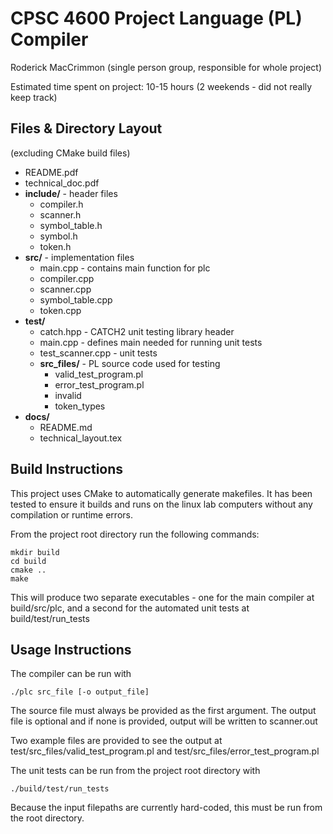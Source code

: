 # CPSC 4600 Project Language (PL) Compiler
Roderick MacCrimmon (single person group, responsible for whole project)

Estimated time spent on project: 10-15 hours (2 weekends - did not really keep track)

## Files & Directory Layout
(excluding CMake build files)

  - README.pdf
  - technical_doc.pdf
  - **include/** - header files
    - compiler.h
    - scanner.h
    - symbol_table.h
    - symbol.h
    - token.h
  - **src/** - implementation files
    - main.cpp - contains main function for plc
    - compiler.cpp
    - scanner.cpp
    - symbol_table.cpp
    - token.cpp
  - **test/**
    - catch.hpp - CATCH2 unit testing library header
    - main.cpp - defines main needed for running unit tests
    - test_scanner.cpp - unit tests
    - **src_files/** - PL source code used for testing
      - valid_test_program.pl
      - error_test_program.pl
      - invalid
      - token_types
  - **docs/**
    - README.md
    - technical_layout.tex 

## Build Instructions
This project uses CMake to automatically generate makefiles. It has been tested to ensure it builds
and runs on the linux lab computers without any compilation or runtime errors.

From the project root directory run the following commands:
```
mkdir build
cd build
cmake ..
make
```
This will produce two separate executables - one for the main compiler at build/src/plc, and a 
second for the automated unit tests at build/test/run_tests

## Usage Instructions
The compiler can be run with
```
./plc src_file [-o output_file]
```
The source file must always be provided as the first argument. The output file is optional and if
none is provided, output will be written to scanner.out

Two example files are provided to see the output at test/src_files/valid_test_program.pl and 
test/src_files/error_test_program.pl

The unit tests can be run from the project root directory with
```
./build/test/run_tests
```
Because the input filepaths are currently hard-coded, this must be run from the root directory.

